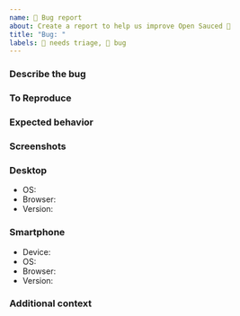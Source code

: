 ```yaml
---
name: 🐛 Bug report
about: Create a report to help us improve Open Sauced 🍕
title: "Bug: "
labels: 👀 needs triage, 🐛 bug
---
```


<!-- Before creating a bug report, try disabling browser extensions to see if the bug is still present. -->

### Describe the bug

<!-- A clear and concise description of what the bug is. -->

### To Reproduce

<!-- Steps to reproduce the behavior: -->

<!-- 1. Go to '...' -->
<!-- 2. Click on '....' -->
<!-- 3. Scroll down to '....' -->
<!-- 4. See error -->

### Expected behavior

<!-- A clear and concise description of what you expected to happen. -->

### Screenshots

<!-- If applicable, add screenshots to help explain your problem. -->

### Desktop

- OS:
- Browser:
- Version:

### Smartphone

- Device:
- OS:
- Browser:
- Version:

### Additional context

<!-- Add any other context about the problem or helpful links here. -->

